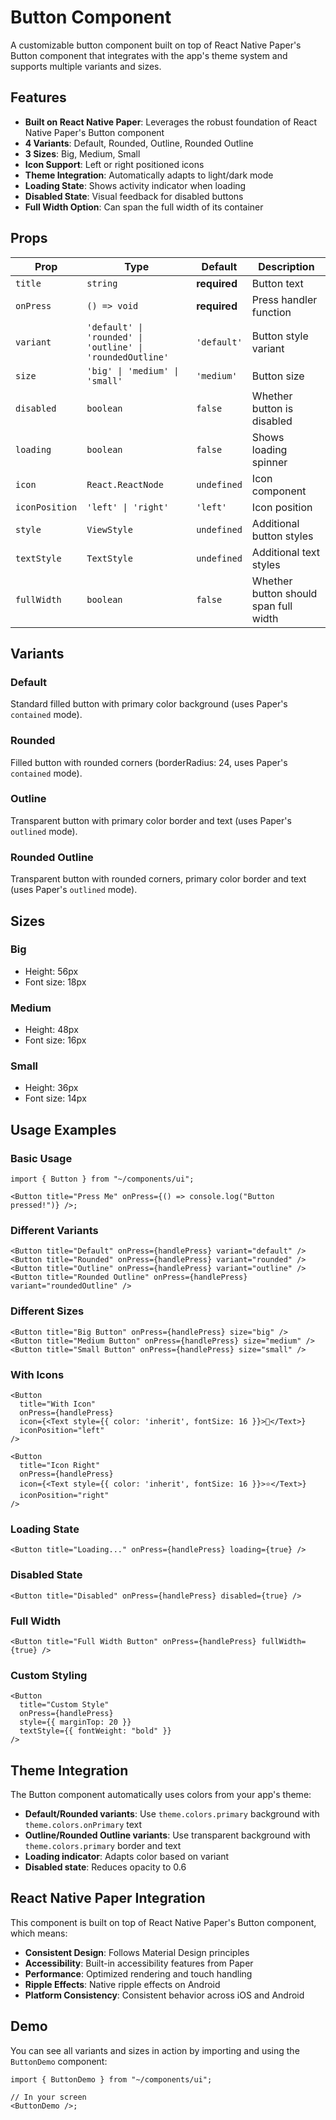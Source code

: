 # Button Component

A customizable button component built on top of React Native Paper's Button component that integrates with the app's theme system and supports multiple variants and sizes.

## Features

- **Built on React Native Paper**: Leverages the robust foundation of React Native Paper's Button component
- **4 Variants**: Default, Rounded, Outline, Rounded Outline
- **3 Sizes**: Big, Medium, Small
- **Icon Support**: Left or right positioned icons
- **Theme Integration**: Automatically adapts to light/dark mode
- **Loading State**: Shows activity indicator when loading
- **Disabled State**: Visual feedback for disabled buttons
- **Full Width Option**: Can span the full width of its container

## Props

| Prop           | Type                                                      | Default      | Description                           |
| -------------- | --------------------------------------------------------- | ------------ | ------------------------------------- |
| `title`        | `string`                                                  | **required** | Button text                           |
| `onPress`      | `() => void`                                              | **required** | Press handler function                |
| `variant`      | `'default' \| 'rounded' \| 'outline' \| 'roundedOutline'` | `'default'`  | Button style variant                  |
| `size`         | `'big' \| 'medium' \| 'small'`                            | `'medium'`   | Button size                           |
| `disabled`     | `boolean`                                                 | `false`      | Whether button is disabled            |
| `loading`      | `boolean`                                                 | `false`      | Shows loading spinner                 |
| `icon`         | `React.ReactNode`                                         | `undefined`  | Icon component                        |
| `iconPosition` | `'left' \| 'right'`                                       | `'left'`     | Icon position                         |
| `style`        | `ViewStyle`                                               | `undefined`  | Additional button styles              |
| `textStyle`    | `TextStyle`                                               | `undefined`  | Additional text styles                |
| `fullWidth`    | `boolean`                                                 | `false`      | Whether button should span full width |

## Variants

### Default

Standard filled button with primary color background (uses Paper's `contained` mode).

### Rounded

Filled button with rounded corners (borderRadius: 24, uses Paper's `contained` mode).

### Outline

Transparent button with primary color border and text (uses Paper's `outlined` mode).

### Rounded Outline

Transparent button with rounded corners, primary color border and text (uses Paper's `outlined` mode).

## Sizes

### Big

- Height: 56px
- Font size: 18px

### Medium

- Height: 48px
- Font size: 16px

### Small

- Height: 36px
- Font size: 14px

## Usage Examples

### Basic Usage

```tsx
import { Button } from "~/components/ui";

<Button title="Press Me" onPress={() => console.log("Button pressed!")} />;
```

### Different Variants

```tsx
<Button title="Default" onPress={handlePress} variant="default" />
<Button title="Rounded" onPress={handlePress} variant="rounded" />
<Button title="Outline" onPress={handlePress} variant="outline" />
<Button title="Rounded Outline" onPress={handlePress} variant="roundedOutline" />
```

### Different Sizes

```tsx
<Button title="Big Button" onPress={handlePress} size="big" />
<Button title="Medium Button" onPress={handlePress} size="medium" />
<Button title="Small Button" onPress={handlePress} size="small" />
```

### With Icons

```tsx
<Button
  title="With Icon"
  onPress={handlePress}
  icon={<Text style={{ color: 'inherit', fontSize: 16 }}>🚀</Text>}
  iconPosition="left"
/>

<Button
  title="Icon Right"
  onPress={handlePress}
  icon={<Text style={{ color: 'inherit', fontSize: 16 }}>⭐</Text>}
  iconPosition="right"
/>
```

### Loading State

```tsx
<Button title="Loading..." onPress={handlePress} loading={true} />
```

### Disabled State

```tsx
<Button title="Disabled" onPress={handlePress} disabled={true} />
```

### Full Width

```tsx
<Button title="Full Width Button" onPress={handlePress} fullWidth={true} />
```

### Custom Styling

```tsx
<Button
  title="Custom Style"
  onPress={handlePress}
  style={{ marginTop: 20 }}
  textStyle={{ fontWeight: "bold" }}
/>
```

## Theme Integration

The Button component automatically uses colors from your app's theme:

- **Default/Rounded variants**: Use `theme.colors.primary` background with `theme.colors.onPrimary` text
- **Outline/Rounded Outline variants**: Use transparent background with `theme.colors.primary` border and text
- **Loading indicator**: Adapts color based on variant
- **Disabled state**: Reduces opacity to 0.6

## React Native Paper Integration

This component is built on top of React Native Paper's Button component, which means:

- **Consistent Design**: Follows Material Design principles
- **Accessibility**: Built-in accessibility features from Paper
- **Performance**: Optimized rendering and touch handling
- **Ripple Effects**: Native ripple effects on Android
- **Platform Consistency**: Consistent behavior across iOS and Android

## Demo

You can see all variants and sizes in action by importing and using the `ButtonDemo` component:

```tsx
import { ButtonDemo } from "~/components/ui";

// In your screen
<ButtonDemo />;
```
